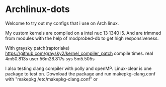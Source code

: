 # Archlinux-dots

Welcome to try out my configs that i use on Arch linux. 

My custom kernels are compiled on a intel nuc 13 1340 i5.
And are trimmed from modules with the help of modprobed-db
to get high responsiveness.

With graysky patch(raptorlake) https://github.com/graysky2/kernel_compiler_patch compile times.
real    4m50.813s
user    56m28.817s
sys     5m5.505s

I also testing clang compiler with polly and openMP.
Linux-clear is one package to test on.
Download the package and run makepkg-clang.conf with
"makepkg  /etc/makepkg-clang.conf" or 

